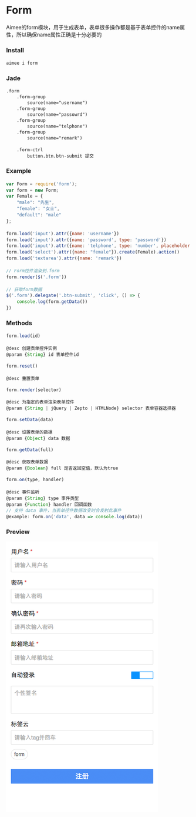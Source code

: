 # Form
Aimee的form模块，用于生成表单，表单很多操作都是基于表单控件的name属性，所以确保name属性正确是十分必要的

### Install
```sh
aimee i form
```

### Jade
```jade
.form
    .form-group
        source(name="username")
    .form-group
        source(name="passowrd")
    .form-group
        source(name="telphone")
    .form-group
        source(name="remark")

    .form-ctrl
        button.btn.btn-submit 提交

```

### Example
```javascript
var Form = require('form');
var form = new Form;
var Female = {
    "male": "先生",
    "female": "女士",
    "default": "male"
};

form.load('input').attr({name: 'username'})
form.load('input').attr({name: 'password', type: 'password'})
form.load('input').attr({name: 'telphone', type: 'number', placeholder: '请输入手机号'})
form.load('select').attr({name: "female"}).create(Female).action()
form.load('textarea').attr({name: 'remark'})

// Form控件渲染到.form
form.render($('.form'))

// 获取form数据
$('.form').delegate('.btn-submit', 'click', () => {
    console.log(form.getData())
})
```

### Methods
```js
form.load(id)

@desc 创建表单控件实例
@param {String} id 表单控件id
```

```js
form.reset()

@desc 重置表单
```

```js
form.render(selector)

@desc 为指定的表单渲染表单控件
@param {String | jQuery | Zepto | HTMLNode} selector 表单容器选择器
```

```js
form.setData(data)

@desc 设置表单的数据
@param {Object} data 数据
```

```js
form.getData(full)

@desc 获取表单数据
@param {Boolean} full 是否返回空值，默认为true
```

```js
form.on(type, handler)

@desc 事件监听
@param {String} type 事件类型
@param {Function} handler 回调函数
// 支持 data 事件，当表单控件数据改变时会发射此事件
@example: form.on('data', data => console.log(data))
```

### Preview
<img class="shadow" src="preview.png" alt="" width="414">
